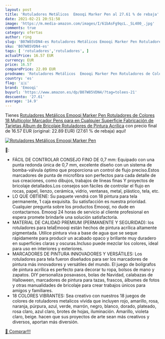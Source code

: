 ```yaml
---
layout: post
title: 'Rotuladores Metálicos  Emooqi Marker Pen al 27.61 % de rebaja'
date: 2021-02-21 20:51:58
image: 'https://m.media-amazon.com/images/I/61bAsFg9qcL._SL400_.jpg'
comments: true
category: ofertas
author: ring
slug: 'B07W85VDN4-es Rotuladores Metálicos Emooqi Marker Pen Rotuladores de...'
sku: 'B07W85VDN4-es'
tags: [ 'rotuladores','rotuladores', ]
actualPrice: 16.57 EUR
currency: EUR
price: 16.57
comparePrice: 22.89 EUR
prodname: 'Rotuladores Metálicos  Emooqi Marker Pen Rotuladores de Colores 18 Multicolor Marcador Pens  para en Cualquier Superficie  Fabricación de Tarjetas Álbum de Bricolaje Rotuladores de Pintura Acrílica'
country: 'es'
flag: '🇪🇸'
brand: 'Emooqi'
buyurl: 'https://www.amazon.es/dp/B07W85VDN4/?tag=tolees-21'
descuento: '27.61'
average: '14.9'
---
```


Tienes [Rotuladores Metálicos  Emooqi Marker Pen Rotuladores de Colores 18 Multicolor Marcador Pens  para en Cualquier Superficie  Fabricación de Tarjetas Álbum de Bricolaje Rotuladores de Pintura Acrílica](https://www.amazon.es/dp/B07W85VDN4/?tag=tolees-21) con precio final de  16.57 EUR (original: 22.89 EUR) (27.61 %  de rebaja) aqui!

[![Rotuladores Metálicos  Emooqi Marker Pen](https://m.media-amazon.com/images/I/61bAsFg9qcL._SL400_.jpg)](https://www.amazon.es/dp/B07W85VDN4/?tag=tolees-21)

🔎:

- FÁCIL DE CONTROLAR CONSEJO FINO DE 0,7 mm: Equipado con una punta redonda única de 0,7 mm, excelente diseño con un sistema de bomba-válvula óptimo que proporciona un control de flujo preciso.Estos marcadores de punta de microfibra son perfectos para cada detalle de sus creaciones, como dibujos, trabajos de líneas finas Y proyectos de bricolaje detallados.Los consejos son fáciles de controlar el flujo en rocas, papel, lienzo, cerámica, vidrio, ventanas, metal, plástico, tela, etc.
- LO QUE OBTIENE: Su paquete vendrá con 18 pintura para tela permanente, 1 caja exquisita. Su satisfacción es nuestra prioridad. Cualquier pregunta sobre los productos Emooqi, no dude en contactarnos. Emooqi 24 horas de servicio al cliente profesional en espera promete brindarle una solución satisfactoria.
- MATERIAL DE CALIDAD PREMIUM (PERMANENTE Y SEGURIDAD): los rotuladores para telaEmooqi están hechos de pintura acrílica altamente pigmentada. Utilice pintura viva a base de agua que se seque rápidamente para producir un acabado opaco y brillante muy duradero en superficies claras y oscuras.Incluso puede mezclar los colores, ideal para uso en interiores y exteriores.
- MARCADORES DE PINTURA INNOVADORES Y VERSÁTILES: Los rotuladores para tela fueron diseñados para ser los marcadores de pintura más innovadores y versátiles del mundo. El juego de bolígrafos de pintura acrílica es perfecto para decorar tu ropa, bolsos de mano y zapatos. DIY personaliza posavasos, bolas de Navidad, calabazas de Halloween, marcadores de pintura para tazas, frascos, álbumes de fotos y otras manualidades de bricolaje para crear trabajos únicos para amigos y familiares.
- 18 COLORES VIBRANTES: Sea creativo con nuestros 18 juegos de colores de rotuladores metalicos vívida que incluyen rojo, amarillo, rosa, naranja, púrpura, azul, verde, marrón, negro, blanco, dorado, plateado, rosa claro, azul claro, brotes de hojas, iluminación. Amarillo, violeta claro, beige. hacen que sus proyectos de arte sean más creativos y diversos, aportan más diversión.

[🛒 Comprar!!!](https://www.amazon.es/dp/B07W85VDN4/?tag=tolees-21)
